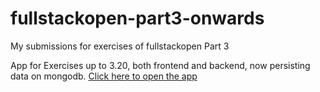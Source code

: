 # fullstackopen-part3-onwards
My submissions for exercises of fullstackopen Part 3 

App for Exercises up to 3.20, both frontend and backend, now persisting data on mongodb. [Click here to open the app](https://phonebook-ag-1.herokuapp.com)